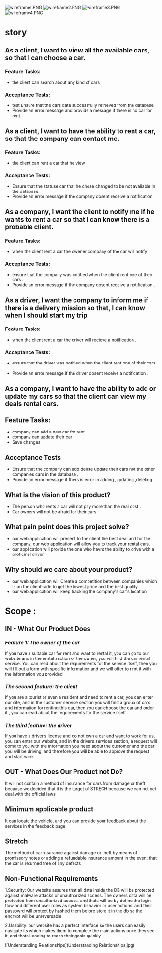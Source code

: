 ![wireframe1.PNG](wireframe1.PNG)
![wireframe2.PNG](wireframe2.PNG)
![wireframe3.PNG](wireframe3.PNG)
![wireframe4.PNG](wireframe4.PNG)
# story
## As a client, I want to view all the available cars, so that I can choose a car.
### Feature Tasks:
- the client can search about any kind of cars 
### Acceptance Tests:
- test Ensure that the cars data successfully retrieved from the database
- Provide an error message and provide a message if there is no car for rent

## As a client, I want to have the ability to rent a car, so that the company can contact me.
### Feature Tasks:
- the client can rent a car that he view  
### Acceptance Tests:
- Ensure that the statuse car that he chose changed to be not avaliable in the database.
- Provide an error message if the company dosent receive a notification 

## As a company, I want the client to notify me if he wants to rent a car so that I can know there is a probable client. 
### Feature Tasks:
- when the client  rent a car the owener company of the car will notify  
### Acceptance Tests:
- ensure that the company was notified when the client rent one of their cars .
- Provide an error message if the company dosent receive a notification .
## As a driver, I want the company to inform me if there is a delivery mission so that, I can know when I should start my trip 
### Feature Tasks:
- when the client  rent a car the driver will recieve a notification .  
### Acceptance Tests:
- ensure that the driver was notified when the client rent one of their cars .
- Provide an error message if the driver dosent receive a notification .
## As a company, I want to have the ability to add or update my cars so that the client can view my deals rental cars. 
## Feature Tasks:
- company can add a new car for rent
- company can update their car 
- Save changes
## Acceptance Tests
- Ensure that the company can add delete update their cars not the other companies cars in the database .
- Provide an error message if thers is error in adding ,updating ,deleting 


## What is the vision of this product?
- The person who rents a car  will not pay more than the real cost .
- Car owners will not be afraid for their cars.
## What pain point does this project solve?
- our web application will present to the client the best deal and for the company, our web application will allow you to track your rental cars. 
- our application will provide the one who havnt the ability to drive with a proficinal driver.
## Why should we care about your product?
- our web application will Create a competition between companies which is on the client-side to get the lowest price and the best quality.
- our web application will keep tracking the company's car's location.


# Scope :
## IN - What Our Product Does

### ***Feature 1: The owner of the car***

If you have a suitable car for rent and want to rental it, you can go to our website and in the rental section of the owner, you will find the car rental service. You can read about the requirements for the service itself, then you will fill out a form with specific information and we will offer to rent it with the information you provided

### ***The second feature: the client***

If you are a tourist or even a resident and need to rent a car, you can enter our site, and in the customer service section you will find a group of cars and information for renting this car, then you can choose the car and order it
, you can read about the requirements for the service itself.

### ***The third feature: the driver***
If you have a driver’s license and do not own a car and want to work for us, you can enter our website, and in the drivers services section, a request will come to you with the information you need about the customer and the car you will be driving, and therefore you will be able to approve the request and start work


## OUT - What Does Our Product not Do?

It will not contain a method of insurance for cars from damage or theft because we decided that it is the target of STRECH because we can not yet deal with the official laws

## Minimum applicable product

It can locate the vehicle, and you can provide your feedback about the services in the feedback page

## Stretch 
The method of car insurance against damage or theft by means of promissory notes or adding a refundable insurance amount in the event that the car is returned free of any defects

## Non-Functional Requirements

1.Security: Our website assures that all data inside the DB will be protected against malware attacks or unauthorized access.
The owners data will be protected from unauthorized access, and thats will be by  define the login flow and different user roles as system behavior or user actions.
and their passowrd will protect by hashed them before store it in the db so the encrypt will be unreversable 


2.Usability: our website has a perfect interface so the users can easily navigate its which makes them to complete the main actions once they see it, and thats Leading to reach their goals quickly 

![Understanding Relationships](Understanding Relationships.jpg)

